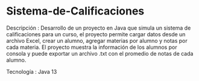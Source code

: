 # Sistema-de-Calificaciones

Descripción : Desarrollo de un proyecto en Java que simula un sistema de calificaciones para un curso,
  el proyecto permite cargar datos desde un archivo Excel, crear un alumno, agregar materias por alumno y notas por cada materia.
  El proyecto muestra la información de los alumnos por consola y puede exportar un archivo .txt con el promedio de notas de cada alumno.

Tecnología : Java 13
